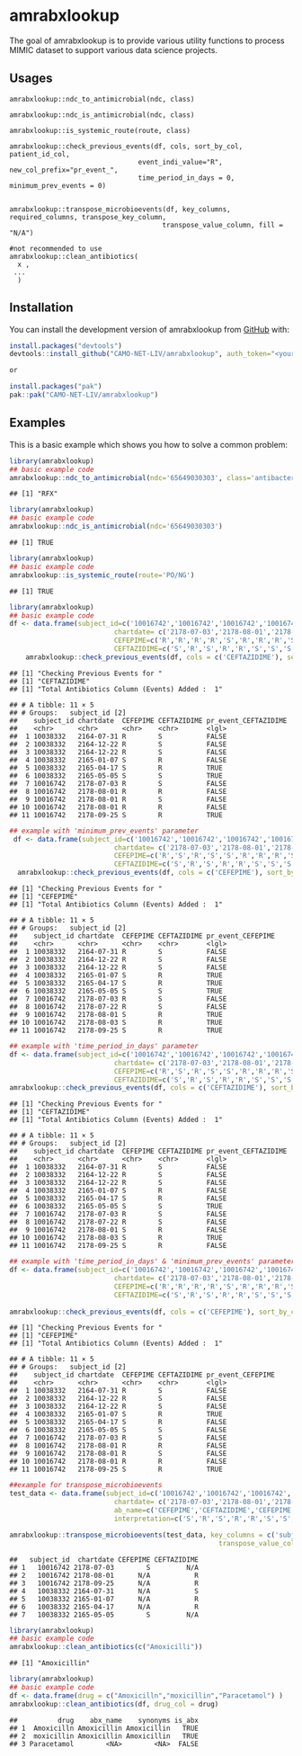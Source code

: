 
# amrabxlookup

<!-- badges: start -->
<!-- badges: end -->

The goal of amrabxlookup is to provide various utility functions to
process MIMIC dataset to support various data science projects.

## Usages

    amrabxlookup::ndc_to_antimicrobial(ndc, class)   

    amrabxlookup::ndc_is_antimicrobial(ndc, class)  

    amrabxlookup::is_systemic_route(route, class)  

    amrabxlookup::check_previous_events(df, cols, sort_by_col, patient_id_col,
                                    event_indi_value="R", new_col_prefix="pr_event_", 
                                    time_period_in_days = 0, minimum_prev_events = 0)
      

    amrabxlookup::transpose_microbioevents(df, key_columns, required_columns, transpose_key_column,
                                          transpose_value_column, fill = "N/A")  
                                          
    #not recommended to use                                      
    amrabxlookup::clean_antibiotics(
      x ,
     ... 
      )

## Installation

You can install the development version of amrabxlookup from
[GitHub](https://github.com/) with:

``` r
install.packages("devtools")
devtools::install_github("CAMO-NET-LIV/amrabxlookup", auth_token="<your_personal_access_token>")

or

install.packages("pak")
pak::pak("CAMO-NET-LIV/amrabxlookup")
```

## Examples

This is a basic example which shows you how to solve a common problem:

``` r
library(amrabxlookup)
## basic example code
amrabxlookup::ndc_to_antimicrobial(ndc='65649030303', class='antibacterial')
```

    ## [1] "RFX"

``` r
library(amrabxlookup)
## basic example code
amrabxlookup::ndc_is_antimicrobial(ndc='65649030303')
```

    ## [1] TRUE

``` r
library(amrabxlookup)
## basic example code
amrabxlookup::is_systemic_route(route='PO/NG')
```

    ## [1] TRUE

``` r
library(amrabxlookup)
## basic example code
df <- data.frame(subject_id=c('10016742','10016742','10016742','10016742','10016742','10038332','10038332','10038332','10038332','10038332','10038332'),
                          chartdate= c('2178-07-03','2178-08-01','2178-08-01','2178-08-01','2178-09-25','2164-07-31','2164-12-22','2164-12-22','2165-01-07','2165-04-17','2165-05-05'),
                          CEFEPIME=c('R','R','R','R','S','R','R','R','S','S','S'),
                          CEFTAZIDIME=c('S','R','S','R','R','S','S','S','R','R','S'))
    amrabxlookup::check_previous_events(df, cols = c('CEFTAZIDIME'), sort_by_col = 'chartdate', patient_id_col = 'subject_id', event_indi_value='R')
```

    ## [1] "Checking Previous Events for "
    ## [1] "CEFTAZIDIME"
    ## [1] "Total Antibiotics Column (Events) Added :  1"

    ## # A tibble: 11 × 5
    ## # Groups:   subject_id [2]
    ##    subject_id chartdate  CEFEPIME CEFTAZIDIME pr_event_CEFTAZIDIME
    ##    <chr>      <chr>      <chr>    <chr>       <lgl>               
    ##  1 10038332   2164-07-31 R        S           FALSE               
    ##  2 10038332   2164-12-22 R        S           FALSE               
    ##  3 10038332   2164-12-22 R        S           FALSE               
    ##  4 10038332   2165-01-07 S        R           FALSE               
    ##  5 10038332   2165-04-17 S        R           TRUE                
    ##  6 10038332   2165-05-05 S        S           TRUE                
    ##  7 10016742   2178-07-03 R        S           FALSE               
    ##  8 10016742   2178-08-01 R        R           FALSE               
    ##  9 10016742   2178-08-01 R        S           FALSE               
    ## 10 10016742   2178-08-01 R        R           FALSE               
    ## 11 10016742   2178-09-25 S        R           TRUE

``` r
## example with 'minimum_prev_events' parameter
 df <- data.frame(subject_id=c('10016742','10016742','10016742','10016742','10016742','10038332','10038332','10038332','10038332','10038332','10038332'),
                          chartdate= c('2178-07-03','2178-08-01','2178-07-22','2178-08-03','2178-09-25','2164-07-31','2164-12-22','2164-12-22','2165-01-07','2165-04-17','2165-05-05'),
                          CEFEPIME=c('R','S','R','S','S','R','R','R','S','S','S'),
                          CEFTAZIDIME=c('S','R','S','R','R','S','S','S','R','R','S'))
  amrabxlookup::check_previous_events(df, cols = c('CEFEPIME'), sort_by_col = 'chartdate', patient_id_col = 'subject_id', minimum_prev_events = 2)
```

    ## [1] "Checking Previous Events for "
    ## [1] "CEFEPIME"
    ## [1] "Total Antibiotics Column (Events) Added :  1"

    ## # A tibble: 11 × 5
    ## # Groups:   subject_id [2]
    ##    subject_id chartdate  CEFEPIME CEFTAZIDIME pr_event_CEFEPIME
    ##    <chr>      <chr>      <chr>    <chr>       <lgl>            
    ##  1 10038332   2164-07-31 R        S           FALSE            
    ##  2 10038332   2164-12-22 R        S           FALSE            
    ##  3 10038332   2164-12-22 R        S           FALSE            
    ##  4 10038332   2165-01-07 S        R           TRUE             
    ##  5 10038332   2165-04-17 S        R           TRUE             
    ##  6 10038332   2165-05-05 S        S           TRUE             
    ##  7 10016742   2178-07-03 R        S           FALSE            
    ##  8 10016742   2178-07-22 R        S           FALSE            
    ##  9 10016742   2178-08-01 S        R           TRUE             
    ## 10 10016742   2178-08-03 S        R           TRUE             
    ## 11 10016742   2178-09-25 S        R           TRUE

``` r
## example with 'time_period_in_days' parameter
df <- data.frame(subject_id=c('10016742','10016742','10016742','10016742','10016742','10038332','10038332','10038332','10038332','10038332','10038332'),
                          chartdate= c('2178-07-03','2178-08-01','2178-07-22','2178-08-03','2178-09-25','2164-07-31','2164-12-22','2164-12-22','2165-01-07','2165-04-17','2165-05-05'),
                          CEFEPIME=c('R','S','R','S','S','R','R','R','S','S','S'),
                          CEFTAZIDIME=c('S','R','S','R','R','S','S','S','R','R','S'))
amrabxlookup::check_previous_events(df, cols = c('CEFTAZIDIME'), sort_by_col = 'chartdate', patient_id_col = 'subject_id', time_period_in_days = 25)
```

    ## [1] "Checking Previous Events for "
    ## [1] "CEFTAZIDIME"
    ## [1] "Total Antibiotics Column (Events) Added :  1"

    ## # A tibble: 11 × 5
    ## # Groups:   subject_id [2]
    ##    subject_id chartdate  CEFEPIME CEFTAZIDIME pr_event_CEFTAZIDIME
    ##    <chr>      <chr>      <chr>    <chr>       <lgl>               
    ##  1 10038332   2164-07-31 R        S           FALSE               
    ##  2 10038332   2164-12-22 R        S           FALSE               
    ##  3 10038332   2164-12-22 R        S           FALSE               
    ##  4 10038332   2165-01-07 S        R           FALSE               
    ##  5 10038332   2165-04-17 S        R           FALSE               
    ##  6 10038332   2165-05-05 S        S           TRUE                
    ##  7 10016742   2178-07-03 R        S           FALSE               
    ##  8 10016742   2178-07-22 R        S           FALSE               
    ##  9 10016742   2178-08-01 S        R           FALSE               
    ## 10 10016742   2178-08-03 S        R           TRUE                
    ## 11 10016742   2178-09-25 S        R           FALSE

``` r
## example with 'time_period_in_days' & 'minimum_prev_events' parameters
df <- data.frame(subject_id=c('10016742','10016742','10016742','10016742','10016742','10038332','10038332','10038332','10038332','10038332','10038332'),
                          chartdate= c('2178-07-03','2178-08-01','2178-08-01','2178-08-01','2178-09-25','2164-07-31','2164-12-22','2164-12-22','2165-01-07','2165-04-17','2165-05-05'),
                          CEFEPIME=c('R','R','R','R','S','R','R','R','S','S','S'),
                          CEFTAZIDIME=c('S','R','S','R','R','S','S','S','R','R','S'))
                          
amrabxlookup::check_previous_events(df, cols = c('CEFEPIME'), sort_by_col = 'chartdate', patient_id_col = 'subject_id', time_period_in_days = 62, minimum_prev_events = 2)
```

    ## [1] "Checking Previous Events for "
    ## [1] "CEFEPIME"
    ## [1] "Total Antibiotics Column (Events) Added :  1"

    ## # A tibble: 11 × 5
    ## # Groups:   subject_id [2]
    ##    subject_id chartdate  CEFEPIME CEFTAZIDIME pr_event_CEFEPIME
    ##    <chr>      <chr>      <chr>    <chr>       <lgl>            
    ##  1 10038332   2164-07-31 R        S           FALSE            
    ##  2 10038332   2164-12-22 R        S           FALSE            
    ##  3 10038332   2164-12-22 R        S           FALSE            
    ##  4 10038332   2165-01-07 S        R           TRUE             
    ##  5 10038332   2165-04-17 S        R           FALSE            
    ##  6 10038332   2165-05-05 S        S           FALSE            
    ##  7 10016742   2178-07-03 R        S           FALSE            
    ##  8 10016742   2178-08-01 R        R           FALSE            
    ##  9 10016742   2178-08-01 R        S           FALSE            
    ## 10 10016742   2178-08-01 R        R           FALSE            
    ## 11 10016742   2178-09-25 S        R           TRUE

``` r
##example for transpose_microbioevents
test_data <- data.frame(subject_id=c('10016742','10016742','10016742','10016742','10016742','10038332','10038332','10038332','10038332','10038332','10038332'),
                          chartdate= c('2178-07-03','2178-08-01','2178-08-01','2178-08-01','2178-09-25','2164-07-31','2164-12-22','2164-12-22','2165-01-07','2165-04-17','2165-05-05'),
                          ab_name=c('CEFEPIME','CEFTAZIDIME','CEFEPIME','CEFEPIME','CEFTAZIDIME','CEFTAZIDIME','CEFEPIME','CEFEPIME','CEFTAZIDIME','CEFTAZIDIME','CEFEPIME'),
                          interpretation=c('S','R','S','R','R','S','S','S','R','R','S'))

amrabxlookup::transpose_microbioevents(test_data, key_columns = c('subject_id','chartdate','ab_name') , required_columns =c('subject_id','chartdate'), transpose_key_column = 'ab_name',
                                                    transpose_value_column = 'interpretation', fill = "N/A", non_empty_filter_column='subject_id')
```

    ##   subject_id  chartdate CEFEPIME CEFTAZIDIME
    ## 1   10016742 2178-07-03        S         N/A
    ## 2   10016742 2178-08-01      N/A           R
    ## 3   10016742 2178-09-25      N/A           R
    ## 4   10038332 2164-07-31      N/A           S
    ## 5   10038332 2165-01-07      N/A           R
    ## 6   10038332 2165-04-17      N/A           R
    ## 7   10038332 2165-05-05        S         N/A

``` r
library(amrabxlookup)
## basic example code
amrabxlookup::clean_antibiotics(c("Amoxicilli"))
```

    ## [1] "Amoxicillin"

``` r
library(amrabxlookup)
## basic example code
df <- data.frame(drug = c("Amoxicilln","moxicillin","Paracetamol") )
amrabxlookup::clean_antibiotics(df, drug_col = drug)
```

    ##          drug    abx_name    synonyms is_abx
    ## 1  Amoxicilln Amoxicillin Amoxicillin   TRUE
    ## 2  moxicillin Amoxicillin Amoxicillin   TRUE
    ## 3 Paracetamol        <NA>        <NA>  FALSE
